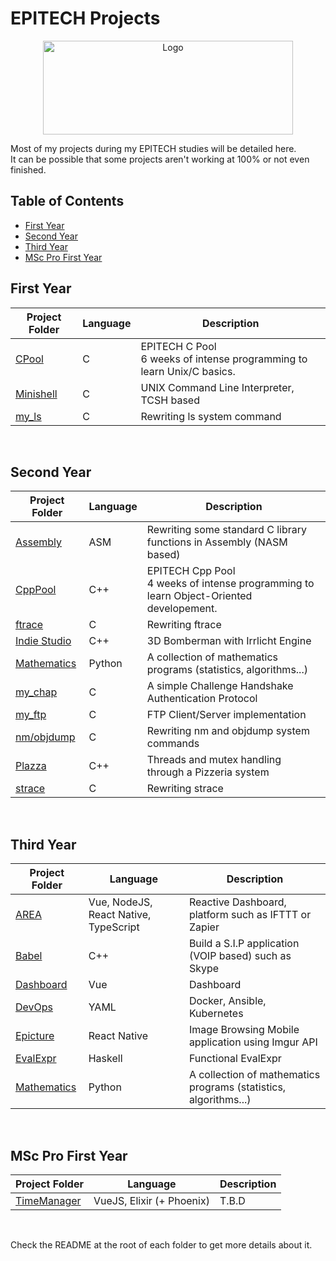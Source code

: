 # EPITECH Projects
<p align="center">
    <img src="https://upload.wikimedia.org/wikipedia/commons/2/2d/Epitech.png" alt="Logo" width="400" height="150"/>
</p>
<p> Most of my projects during my EPITECH studies will be detailed here. <br>
It can be possible that some projects aren't working at 100% or not even finished.</p>

## Table of Contents
  - [First Year](#first-year)
  - [Second Year](#second-year)
  - [Third Year](#third-year)
  - [MSc Pro First Year](#msc-pro-first-year)

## First Year

| Project Folder                    | Language | Description |
| --------------------------------  | - | -------------- |
| [CPool](./C_Pool) | C | EPITECH C Pool <br> 6 weeks of intense programming to learn Unix/C basics. |
| [Minishell](./C_Projects/minishell) | C | UNIX Command Line Interpreter, TCSH based
| [my_ls](./C_Projects/myls) | C | Rewriting ls system command
<br>

## Second Year
| Project Folder                    | Language | Description |
| --------------------------------  | - | -------------- |
| [Assembly](./ASM) | ASM | Rewriting some standard C library functions in Assembly (NASM based) |
| [CppPool](./CPP_Pool) | C++ | EPITECH Cpp Pool <br> 4 weeks of intense programming to learn Object-Oriented developement. |
| [ftrace](./C_Projects/ftrace) | C | Rewriting ftrace
| [Indie Studio]() | C++ | 3D Bomberman with Irrlicht Engine
| [Mathematics](./Mathematics/200) | Python | A collection of mathematics programs (statistics, algorithms...) |
| [my_chap](./C_Projects/mychap) | C | A simple Challenge Handshake Authentication Protocol
| [my_ftp](./C_Projects/myftp) | C | FTP Client/Server implementation
| [nm/objdump](./C_Projects/nm_objdump) | C | Rewriting nm and objdump system commands
| [Plazza](./Plazza) | C++ | Threads and mutex handling through a Pizzeria system |
| [strace](./C_Projects/strace) | C | Rewriting strace
<br>

## Third Year
| Project Folder                    | Language | Description |
| --------------------------------  | - | -------------- |
| [AREA](./AREA) | Vue, NodeJS, React Native, TypeScript | Reactive Dashboard, platform such as IFTTT or Zapier |
| [Babel]() | C++ | Build a S.I.P application (VOIP based) such as Skype
| [Dashboard](./Dashboard) | Vue | Dashboard
| [DevOps](./DevOps) | YAML | Docker, Ansible, Kubernetes
| [Epicture](./Epicture) | React Native | Image Browsing Mobile application using Imgur API
| [EvalExpr](./EvalExpr) | Haskell | Functional EvalExpr
| [Mathematics](./Mathematics/300) | Python | A collection of mathematics programs (statistics, algorithms...) |
<br>


## MSc Pro First Year
| Project Folder                    | Language | Description |
| --------------------------------  | - | -------------- |
| [TimeManager](https://github.com/Nymrinae/TimeManager) | VueJS, Elixir (+ Phoenix) | T.B.D
<br>


Check the README at the root of each folder to get more details about it.
